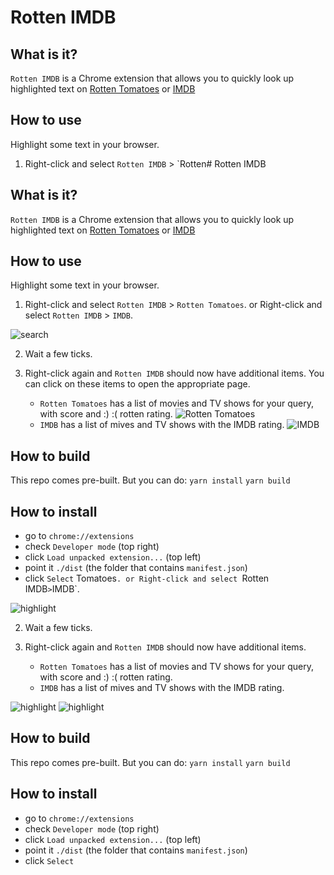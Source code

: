 # Rotten IMDB

## What is it?

`Rotten IMDB` is a Chrome extension that allows you to quickly look up highlighted text on [Rotten Tomatoes](https://www.rottentomatoes.com/) or [IMDB](https://www.imdb.com)

## How to use

Highlight some text in your browser.

1. Right-click and select `Rotten IMDB` > `Rotten# Rotten IMDB

## What is it?

`Rotten IMDB` is a Chrome extension that allows you to quickly look up highlighted text on [Rotten Tomatoes](https://www.rottentomatoes.com/) or [IMDB](https://www.imdb.com)

## How to use

Highlight some text in your browser.

1. Right-click and select `Rotten IMDB` > `Rotten Tomatoes`. or
   Right-click and select `Rotten IMDB` > `IMDB`.

![search](https://github.com/riencroonenborghs/rotten-tomatoes/blob/master/screenshots/01-search.png?raw=true)

2. Wait a few ticks.

3. Right-click again and `Rotten IMDB` should now have additional items. You can click on these items to open the appropriate page.
   - `Rotten Tomatoes` has a list of movies and TV shows for your query, with score and :) :( rotten rating.
    ![Rotten Tomatoes](https://github.com/riencroonenborghs/rotten-tomatoes/blob/master/screenshots/02-rt.png?raw=true)
   - `IMDB` has a list of mives and TV shows with the IMDB rating.
    ![IMDB](https://github.com/riencroonenborghs/rotten-tomatoes/blob/master/screenshots/03-imdb.png?raw=true)

## How to build

This repo comes pre-built.
But you can do:
`yarn install`
`yarn build`

## How to install

- go to `chrome://extensions`
- check `Developer mode` (top right)
- click `Load unpacked extension...` (top left)
- point it `./dist` (the folder that contains `manifest.json`)
- click `Select` Tomatoes`. or
   Right-click and select `Rotten IMDB` > `IMDB`.

![highlight](https://github.com/riencroonenborghs/rotten-tomatoes/blob/master/screenshots/01-search.png?raw=true)

2. Wait a few ticks.

3. Right-click again and `Rotten IMDB` should now have additional items.
   - `Rotten Tomatoes` has a list of movies and TV shows for your query, with score and :) :( rotten rating.
   - `IMDB` has a list of mives and TV shows with the IMDB rating.

![highlight](https://github.com/riencroonenborghs/rotten-tomatoes/blob/master/screenshots/02-rt.png?raw=true)
![highlight](https://github.com/riencroonenborghs/rotten-tomatoes/blob/master/screenshots/03-imdb.png?raw=true)

## How to build

This repo comes pre-built.
But you can do:
`yarn install`
`yarn build`

## How to install

- go to `chrome://extensions`
- check `Developer mode` (top right)
- click `Load unpacked extension...` (top left)
- point it `./dist` (the folder that contains `manifest.json`)
- click `Select`